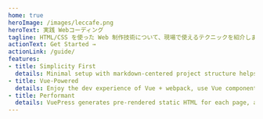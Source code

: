 ```yaml
---
home: true
heroImage: /images/leccafe.png
heroText: 実践 Webコーディング
tagline: HTML/CSS を使った Web 制作技術について、現場で使えるテクニックを紹介します。
actionText: Get Started →
actionLink: /guide/
features:
- title: Simplicity First
  details: Minimal setup with markdown-centered project structure helps you focus on writing.
- title: Vue-Powered
  details: Enjoy the dev experience of Vue + webpack, use Vue components in markdown, and develop custom themes with Vue.
- title: Performant
  details: VuePress generates pre-rendered static HTML for each page, and runs as an SPA once a page is loaded.
---
```

